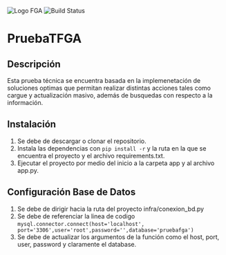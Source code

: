![Logo FGA](https://fga.com.co/wp-content/uploads/2024/04/Logo-FGA-validado.png)
![Build Status](https://img.shields.io/badge/build-passing-brightgreen)

# PruebaTFGA

## Descripción
Esta prueba técnica se encuentra basada en la implemenetación de soluciones optimas que permitan realizar distintas
acciones tales como cargue y actualización masivo, además de busquedas con respecto a la información.

## Instalación
1. Se debe de descargar o clonar el repositorio.
2. Instala las dependencias con `pip install -r` y la ruta en la que se encuentra el proyecto y el archivo requirements.txt.
3. Ejecutar el proyecto por medio del inicio a la carpeta app y al archivo app.py.

## Configuración Base de Datos
1. Se debe de dirigir hacia la ruta del proyecto infra/conexion_bd.py
2. Se debe de referenciar la linea de codigo ```mysql.connector.connect(host='localhost', port='3306',user='root',password='',database='pruebafga')``` 
3. Se debe de actualizar los argumentos de la función como el host, port, user, password y claramente el database.